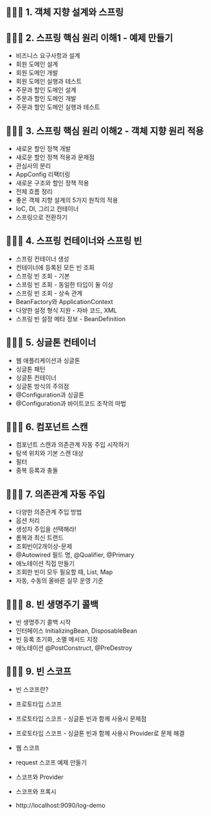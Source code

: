 ## 👩🏻‍💻 1. 객체 지향 설계와 스프링


## 👩🏻‍💻 2. 스프링 핵심 원리 이해1 - 예제 만들기
- 비즈니스 요구사항과 설계
- 회원 도메인 설계
- 회원 도메인 개발
- 회원 도메인 실행과 테스트
- 주문과 할인 도메인 설계
- 주문과 할인 도메인 개발
- 주문과 할인 도메인 실행과 테스트

## 👩🏻‍💻 3. 스프링 핵심 원리 이해2 - 객체 지향 원리 적용
 - 새로운 할인 정책 개발
 - 새로운 할인 정책 적용과 문제점
 - 관심사의 분리
 - AppConfig 리팩터링
 - 새로운 구조와 할인 정책 적용
 - 전체 흐름 정리
 - 좋은 객체 지향 설계의 5가지 원칙의 적용
 - IoC, DI, 그리고 컨테이너
 - 스프링으로 전환하기

## 👩🏻‍💻 4. 스프링 컨테이너와 스프링 빈
 - 스프링 컨테이너 생성
 - 컨테이너에 등록된 모든 빈 조회
 - 스프링 빈 조회 - 기본
 - 스프링 빈 조회 - 동일한 타입이 둘 이상
 - 스프링 빈 조회 - 상속 관계
 - BeanFactory와 ApplicationContext
 - 다양한 설정 형식 지원 - 자바 코드, XML
 - 스프링 빈 설정 메타 정보 - BeanDefinition

## 👩🏻‍💻 5. 싱글톤 컨테이너
 - 웹 애플리케이션과 싱글톤
 - 싱글톤 패턴
 - 싱글톤 컨테이너
 - 싱글톤 방식의 주의점
 - @Configuration과 싱글톤
 - @Configuration과 바이트코드 조작의 마법

## 👩🏻‍💻 6. 컴포넌트 스캔
 - 컴포넌트 스캔과 의존관계 자동 주입 시작하기
 - 탐색 위치와 기본 스캔 대상
 - 필터
 - 중복 등록과 충돌

## 👩🏻‍💻 7. 의존관계 자동 주입
 - 다양한 의존관계 주입 방법
 - 옵션 처리
 - 생성자 주입을 선택해라!
 - 롬복과 최신 트랜드
 - 조회빈이2개이상-문제
 - @Autowired 필드 명, @Qualifier, @Primary
 - 애노테이션 직접 만들기
 - 조회한 빈이 모두 필요할 때, List, Map
 - 자동, 수동의 올바른 실무 운영 기준

## 👩🏻‍💻 8. 빈 생명주기 콜백
- 빈 생명주기 콜백 시작
- 인터페이스 InitializingBean, DisposableBean
- 빈 등록 초기화, 소멸 메서드 지정
- 애노테이션 @PostConstruct, @PreDestroy

## 👩🏻‍💻 9. 빈 스코프
- 빈 스코프란?
- 프로토타입 스코프
- 프로토타입 스코프 - 싱글톤 빈과 함께 사용시 문제점
- 프로토타입 스코프 - 싱글톤 빈과 함께 사용시 Provider로 문제 해결
- 웹 스코프
- request 스코프 예제 만들기
- 스코프와 Provider
- 스코프와 프록시


- http://localhost:9090/log-demo
